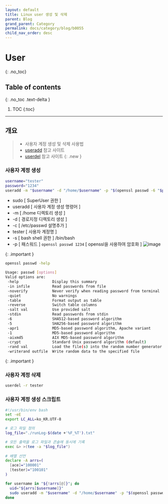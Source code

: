 ```yaml
---
layout: default
title: Linux user 생성 및 삭제
parent: Blog
grand_parent: Category
permalink: docs/category/blog/b0055
child_nav_order: desc
---
```

# User
{: .no_toc}

## Table of contents
{: .no_toc .text-delta }

1. TOC
{:toc}

---
## 개요

> - 사용자 계정 생성 및 삭제 사용법
> - [useradd](https://linux.die.net/man/8/useradd) 참고 사이트
> - [userdel](https://linux.die.net/man/8/userdel) 참고 사이트
{: .new }


### 사용자 계정 생성

```bash
username="tester"
password="1234"
useradd -m "$username" -d "/home/$username" -p "$(openssl passwd -6 "$password")" -s /bin/bash -c "$username"
```
> 
- sudo [ SuperUser 권한 ]
- useradd [ 사용자 계정 생성 명령어 ]
- -m [ /home 디렉토리 생성 ]
- -d [ 경로지정 디렉토리 생성 ]
- -c [ /etc/passwd 설명추가 ] 
- tester [ 사용자 계정명 ]
- -s [ bash shell 권한 ] /bin/bash 
- -p [ 패스워드 ] `openssl passwd 1234` [ openssl을 사용하여 암호화 ]
![image](https://user-images.githubusercontent.com/36792594/211697779-3276ec21-49d0-441b-8113-6f3e9932a523.png)
>
{: .important }


>
```bash
openssl passwd -help
```
>
```bash
Usage: passwd [options]
Valid options are:
 -help               Display this summary
 -in infile          Read passwords from file
 -noverify           Never verify when reading password from terminal
 -quiet              No warnings
 -table              Format output as table
 -reverse            Switch table columns
 -salt val           Use provided salt
 -stdin              Read passwords from stdin
 -6                  SHA512-based password algorithm
 -5                  SHA256-based password algorithm
 -apr1               MD5-based password algorithm, Apache variant
 -1                  MD5-based password algorithm
 -aixmd5             AIX MD5-based password algorithm
 -crypt              Standard Unix password algorithm (default)
 -rand val           Load the file(s) into the random number generator
 -writerand outfile  Write random data to the specified file
```
>
{: .important }


### 사용자 계정 삭제

```bash
userdel -r tester
```


### 사용자 계정 생성 스크립트

```bash
#!/usr/bin/env bash 
set -eE 
export LC_ALL=ko_KR.UTF-8 

# 로그 파일 정의 
log_file="./runLog-$(date +'%F_%T').txt"

# 모든 출력을 로그 파일과 콘솔에 동시에 기록 
exec &> >(tee -a "$log_file") 
 
# 배열 선언
declare -A arrs=(
  [ace]="100001"
  [tester]="100101"
)

for username in "${!arrs[@]}"; do
  uid="${arrs[$username]}"
  sudo useradd -m "$username" -d "/home/$username" -p "$(openssl passwd -6 "$password")" -s /bin/bash -c "$uid"
done
```
